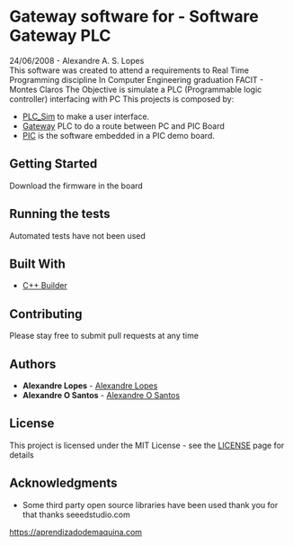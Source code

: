 # Gateway software for - Software Gateway PLC

  24/06/2008 - Alexandre A. S. Lopes              
This software was created to attend a requirements to Real Time Programming discipline In Computer Engineering graduation FACIT - Montes Claros The Objective is simulate a PLC (Programmable logic controller) interfacing with PC This projects is composed by:  

* [PLC_Sim](https://github.com/aleaugustoplus/PLC_Sim_PC) to make a user interface.  
* [Gateway](https://github.com/aleaugustoplus/Gateway) PLC to do a route between PC and PIC Board 
* [PIC](https://github.com/aleaugustoplus/PIC) is the software embedded in a PIC demo board.

## Getting Started

Download the firmware in the board

## Running the tests

Automated tests have not been used 

## Built With

* [C++ Builder](https://www.embarcadero.com/products/cbuilder/)

## Contributing

Please stay free to submit pull requests at any time

## Authors

* **Alexandre Lopes** - [Alexandre Lopes](http://alexandre-lopes.com)
* **Alexandre O Santos** - [Alexandre O Santos](https://github.com/alexandreos)

## License

This project is licensed under the MIT License - see the [LICENSE](https://en.wikipedia.org/wiki/MIT_License) page for details

## Acknowledgments

* Some third party open source libraries have been used thank you for that thanks seeedstudio.com


https://aprendizadodemaquina.com


